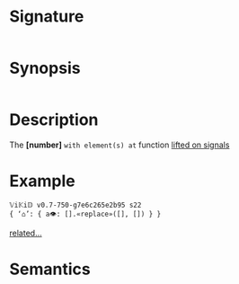 # Signature
```vikid-signature
```

# Synopsis
```vikid-synopsis
```

# Description
The __[number]__ `with element(s) at` function [lifted on signals](/refman/concepts/pure_functions)

# Example
```vikid-script
𝕍i𝕂i𝔻 v0.7-750-g7e6c265e2b95 s22
{ ‘⌂’: { a👁: [].«replace»([], []) } }
```


[related...](https://en.wikipedia.org/wiki/Array_data_structure)

# Semantics